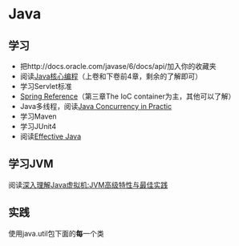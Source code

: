 Java
====

学习
-------
* 把http://docs.oracle.com/javase/6/docs/api/加入你的收藏夹
* 阅读[Java核心编程](http://www.amazon.cn/JAVA%E6%A0%B8%E5%BF%83%E6%8A%80%E6%9C%AF-%E5%9F%BA%E7%A1%80%E7%9F%A5%E8%AF%86-%E6%98%8A%E6%96%AF%E7%89%B9%E6%9B%BC/dp/B001CLR5FY)（上卷和下卷前4章，剩余的了解即可）
* 学习Servlet标准
* [Spring Reference](http://static.springsource.org/spring/docs/3.0.x/spring-framework-reference/html/)（第三章The IoC container为主，其他可以了解）
* Java多线程，阅读[Java Concurrency in Practic](http://www.amazon.cn/Java%E5%B9%B6%E5%8F%91%E7%BC%96%E7%A8%8B%E5%AE%9E%E6%88%98-%E7%9B%96%E8%8C%A8/dp/B0077K9XHW/)
* 学习Maven
* 学习JUnit4
* 阅读[Effective Java](http://www.amazon.cn/Effective-Java%E4%B8%AD%E6%96%87%E7%89%88-Joshua-Bloch/dp/B001PTGR52)

学习JVM
------------
阅读[深入理解Java虚拟机:JVM高级特性与最佳实践](http://www.amazon.cn/%E6%B7%B1%E5%85%A5%E7%90%86%E8%A7%A3Java%E8%99%9A%E6%8B%9F%E6%9C%BA-JVM%E9%AB%98%E7%BA%A7%E7%89%B9%E6%80%A7%E4%B8%8E%E6%9C%80%E4%BD%B3%E5%AE%9E%E8%B7%B5-%E5%91%A8%E5%BF%97%E6%98%8E/dp/B0058FLC22)


实践
------------
使用java.util包下面的<B>每</B>一个类

